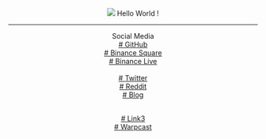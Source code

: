 
<center>
<img src="#" size="10px"/>
Hello World !
<br/>
<hr class="cyberpunk glitched" />
Social Media</br>
<a href="https://0xbabyalien.github.io/0xBabyAlien/" target="_blank"># GitHub</a>
</br>
<a href="https://www.binance.com/en/feed/profile/415452117" target="_blank"># Binance Square</a>
</br>
<a href="https://www.binance.me/id/live/u/27177728" target="_blank"># Binance Live</a>
</br></br>
<a href="https://twitter.com/0xbabyalien" target="_blank"># Twitter</a>
</br>
<a href="https://www.reddit.com/user/0xBabyAlien" target="_blank"># Reddit</a>
</br>
<a href="https://kampungcyberx.blogspot.com" target="_blank"># Blog </a>

</br><a href="https://link3.to/WaRvtLxR" target="_blank"># Link3 </a>
</br><a href="https://warpcast.com/0xbabyalien" target="_blank"># Warpcast </a>
</center>
</br>
